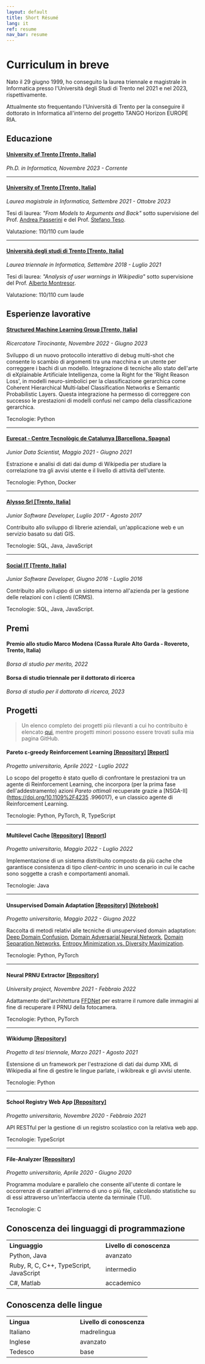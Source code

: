 ```yaml
---
layout: default
title: Short Résumé
lang: it
ref: resume
nav_bar: resume
---
```

# Curriculum in breve

Nato il 29 giugno 1999, ho conseguito la laurea triennale e magistrale in Informatica presso l'Università degli Studi di Trento nel 2021 e nel 2023, rispettivamente.

Attualmente sto frequentando l'Università di Trento per la conseguire il dottorato in Informatica all'interno del progetto TANGO Horizon EUROPE RIA.

## Educazione

#### [University of Trento [Trento, Italia]](https://www.unitn.it/en)

_Ph.D. in Informatica, Novembre 2023 - Corrente_

<hr>

#### [University of Trento [Trento, Italia]](https://www.unitn.it/en)

_Laurea magistrale in Informatica, Settembre 2021 - Ottobre 2023_

Tesi di laurea: _"From Models to Arguments and Back"_ sotto supervisione del Prof. [Andrea Passerini](https://disi.unitn.it/~passerini/) e del Prof. [Stefano Teso](https://disi.unitn.it/~teso/).

Valutazione: 110/110 cum laude

<hr>

#### [Università degli studi di Trento [Trento, Italia]](https://www.unitn.it/)

_Laurea triennale in Informatica, Settembre 2018 - Luglio 2021_

Tesi di laurea: _"Analysis of user warnings in Wikipedia"_ sotto supervisione del Prof. [Alberto Montresor](http://cricca.disi.unitn.it/montresor/).

Valutazione: 110/110 cum laude

## Esperienze lavorative

#### [Structured Machine Learning Group [Trento, Italia]](https://sml.disi.unitn.it/)

_Ricercatore Tirocinante, Novembre 2022 - Giugno 2023_

Sviluppo di un nuovo protocollo interattivo di debug multi-shot che consente lo scambio di argomenti tra una macchina e un utente per correggere i bachi di un modello. Integrazione di tecniche allo stato dell'arte di eXplainable Artificiale Intelligenza, come la Right for the 'Right Reason Loss', in modelli neuro-simbolici per la classificazione gerarchica come Coherent Hierarchical Multi‑label Classification Networks e Semantic Probabilistic Layers. Questa integrazione ha permesso di correggere con successo le prestazioni di modelli confusi nel campo della classificazione gerarchica.

Tecnologie: Python

<hr>

#### [Eurecat ‑ Centre Tecnològic de Catalunya [Barcellona, Spagna]](https://eurecat.org/)

_Junior Data Scientist, Maggio 2021 - Giugno 2021_

Estrazione e analisi di dati dai dump di Wikipedia per studiare la correlazione tra gli avvisi utente e il livello di attività dell'utente.

Tecnologie: Python, Docker

<hr>

#### [Alysso Srl [Trento, Italia]](https://www.alysso.it/)

_Junior Software Developer, Luglio 2017 - Agosto 2017_

Contribuito allo sviluppo di librerie aziendali, un'applicazione web e un servizio basato su dati GIS.

Tecnologie: SQL, Java, JavaScript

<hr>

#### [Social IT [Trento, Italia]](https://www.socialit.it/)

_Junior Software Developer, Giugno 2016 - Luglio 2016_

Contribuito allo sviluppo di un sistema interno all'azienda per la gestione delle relazioni con i clienti (CRMS).

Tecnologie: SQL, Java, JavaScript.

## Premi

#### Premio allo studio Marco Modena (Cassa Rurale Alto Garda ‑ Rovereto, Trento, Italia)

_Borsa di studio per merito, 2022_

#### Borsa di studio triennale per il dottorato di ricerca

_Borsa di studio per il dottorato di ricerca, 2023_

## Progetti

> Un elenco completo dei progetti più rilevanti a cui ho contribuito è elencato [qui](/projects), mentre progetti minori possono essere trovati sulla mia pagina GitHub.

#### Pareto &epsilon;-greedy Reinforcement Learning [[Repository]](https://github.com/samuelebortolotti/pareto-epsilon-greedy-RL) [[Report]](https://github.com/samuelebortolotti/pareto-epsilon-greedy-RL/blob/master/report/main.pdf)

_Progetto universitario, Aprile 2022 - Luglio 2022_

Lo scopo del progetto è stato quello di confrontare le prestazioni tra un agente di Reinforcement Learning, che incorpora (per la prima fase dell'addestramento) azioni _Pareto ottimali_ recuperate grazie a [NSGA-II](https://doi.org/10.1109%2F4235 .996017), e un classico agente di Reinforcement Learning.

Tecnologie: Python, PyTorch, R, TypeScript

<hr>

#### Multilevel Cache [[Repository]](https://github.com/samuelebortolotti/multilevel-cache) [[Report]](https://github.com/samuelebortolotti/multilevel-cache/blob/master/doc/Report.pdf)

_Progetto universitario, Maggio 2022 - Luglio 2022_

Implementazione di un sistema distribuito composto da più cache che garantisce consistenza di tipo _client-centric_ in uno scenario in cui le cache sono soggette a crash e comportamenti anomali.

Tecnologie: Java

<hr>

#### Unsupervised Domain Adaptation [[Repository]](https://github.com/samuelebortolotti/uda) [[Notebook]](https://github.com/samuelebortolotti/uda/blob/master/uda/notebook/notebook.ipynb)

_Progetto universitario, Maggio 2022 - Giugno 2022_

Raccolta di metodi relativi alle tecniche di unsupervised domain adaptation: [Deep Domain Confusion](https://doi.org/10.48550/arXiv.1412.3474), [Domain Adversarial Neural Network](https://doi.org/10.48550/arXiv.1505.07818), [Domain Separation Networks](https://doi.org/10.48550/arXiv.1608.06019), [Entropy Minimization vs. Diversity Maximization](https://doi.org/10.48550/arXiv.2002.01690).

Tecnologie: Python, PyTorch

<hr>

#### Neural PRNU Extractor [[Repository]](https://github.com/samuelebortolotti/neural-prnu-extractor)

_University project, Novembre 2021 - Febbraio 2022_

Adattamento dell'architettura [FFDNet](https://doi.org/10.48550/arXiv.1710.04026) per estrarre il rumore dalle immagini al fine di recuperare il PRNU della fotocamera.

Tecnologie: Python, PyTorch

<hr>

#### Wikidump [[Repository]](https://github.com/samuelebortolotti/wikidump-lang-breaks-warns)

_Progetto di tesi triennale, Marzo 2021 - Agosto 2021_

Estensione di un framework per l'estrazione di dati dai dump XML di Wikipedia al fine di gestire le lingue parlate, i wikibreak e gli avvisi utente.

Tecnologie: Python

<hr>

#### School Registry Web App [[Repository]](https://github.com/samuelebortolotti/school-registry-web-app)

_Progetto universitario, Novembre 2020 - Febbraio 2021_

API RESTful per la gestione di un registro scolastico con la relativa web app.

Tecnologie: TypeScript

<hr>

#### File-Analyzer [[Repository]](https://github.com/samuelebortolotti/file-analyzer)

_Progetto universitario, Aprile 2020 - Giugno 2020_

Programma modulare e parallelo che consente all'utente di contare le occorrenze di caratteri all'interno di uno o più file, calcolando statistiche su di essi attraverso un'interfaccia utente da terminale (TUI).

Tecnologie: C

## Conoscenza dei linguaggi di programmazione

<table>
  <colgroup>
    <col style="width: 50%;">
    <col style="width: 50%;">
  </colgroup>
  <tr>
    <th style="text-align: left;">Linguaggio</th>
    <th style="text-align: left;">Livello di conoscenza</th>
  </tr>
  <tr>
    <td>Python, Java</td>
    <td>avanzato</td>
  </tr>
  <tr>
    <td>Ruby, R, C, C++, TypeScript, JavaScript</td>
    <td>intermedio</td>
  </tr>
  <tr>
    <td>C#, Matlab</td>
    <td>accademico</td>
  </tr>
</table>

## Conoscenza delle lingue

<table>
  <colgroup>
    <col style="width: 50%;">
    <col style="width: 50%;">
  </colgroup>
  <tr>
    <th style="text-align: left;">Lingua</th>
    <th style="text-align: left;">Livello di conoscenza</th>
  </tr>
  <tr>
    <td>Italiano</td>
    <td>madrelingua</td>
  </tr>
  <tr>
    <td>Inglese</td>
    <td>avanzato</td>
  </tr>
  <tr>
    <td>Tedesco</td>
    <td>base</td>
  </tr>
</table>